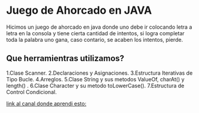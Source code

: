 # Juego de Ahorcado en JAVA
Hicimos un juego de ahorcado en java donde uno debe ir colocando letra a letra en la consola y tiene cierta cantidad de intentos, si logra completar toda la palabra uno gana, caso contario, se acaben los intentos, pierde.

## Que herramientras utilizamos?
1.Clase Scanner.
2.Declaraciones y Asignaciones.
3.Estructura Iterativas de Tipo Bucle.
4.Arreglos.
5.Clase String y sus metodos ValueOf, charAt() y length() .
6.Clase Character y su metodo toLowerCase().
7.Estructura de Control Condicional.

[link al canal donde aprendi esto: ](https://www.youtube.com/watch?v=BdNqW63ZaB0)